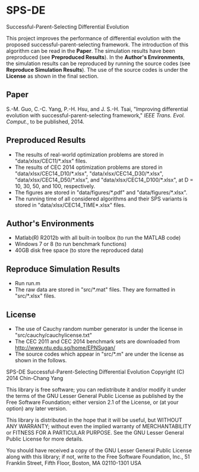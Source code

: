 SPS-DE
======

Successful-Parent-Selecting Differential Evolution

This project improves the performance of differential evolution with the proposed successful-parent-selecting framework. The introduction of this algorithm can be read in the **Paper**. The simulation results have been preproduced (see **Preproduced Results**). In the **Author's Environments**, the simulation results can be reproduced by running the source codes (see **Reproduce Simulation Results**). The use of the source codes is under the **License** as shown in the final section.

Paper
-----
S.-M. Guo, C.-C. Yang, P.-H. Hsu, and J. S.-H. Tsai, "Improving differential evolution with successful-parent-selecting framework," *IEEE Trans. Evol. Comput.*, to be published, 2014.

Preproduced Results
-------------------

* The results of real-world optimization problems are stored in "data/xlsx/CEC11/\*.xlsx" files.
* The results of CEC 2014 optimization problems are stored in "data/xlsx/CEC14\_D10/\*.xlsx", "data/xlsx/CEC14\_D30/\*.xlsx", "data/xlsx/CEC14\_D50/\*.xlsx", and "data/xlsx/CEC14_D100/\*.xlsx", at D = 10, 30, 50, and 100, respectively.
* The figures are stored in "data/figures/\*.pdf" and "data/figures/\*.xlsx".
* The running time of all considered algorithms and their SPS variants is stored in "data/xlsx/CEC14\_TIME\*.xlsx" files.

Author's Environments
---------------------

* Matlab(R) R2012b with all built-in toolbox (to run the MATLAB code)
* Windows 7 or 8 (to run benchmark functions)
* 40GB disk free space (to store the reproduced data)

Reproduce Simulation Results
----------------------------
* Run run.m
* The raw data are stored in "src/\*.mat" files. They are formatted in "src/\*.xlsx" files.

License
-------

* The use of Cauchy random number generator is under the license in "src/cauchy/cauchylicense.txt"
* The CEC 2011 and CEC 2014 benchmark sets are downloaded from http://www.ntu.edu.sg/home/EPNSugan/
* The source codes which appear in "src/*.m" are under the license as shown in the follows.

SPS-DE Successful-Parent-Selecting Differential Evolution
Copyright (C) 2014 Chin-Chang Yang

This library is free software; you can redistribute it and/or
modify it under the terms of the GNU Lesser General Public
License as published by the Free Software Foundation; either
version 2.1 of the License, or (at your option) any later version.

This library is distributed in the hope that it will be useful,
but WITHOUT ANY WARRANTY; without even the implied warranty of
MERCHANTABILITY or FITNESS FOR A PARTICULAR PURPOSE.  See the GNU
Lesser General Public License for more details.

You should have received a copy of the GNU Lesser General Public
License along with this library; if not, write to the Free Software
Foundation, Inc., 51 Franklin Street, Fifth Floor, Boston, MA  02110-1301
USA

